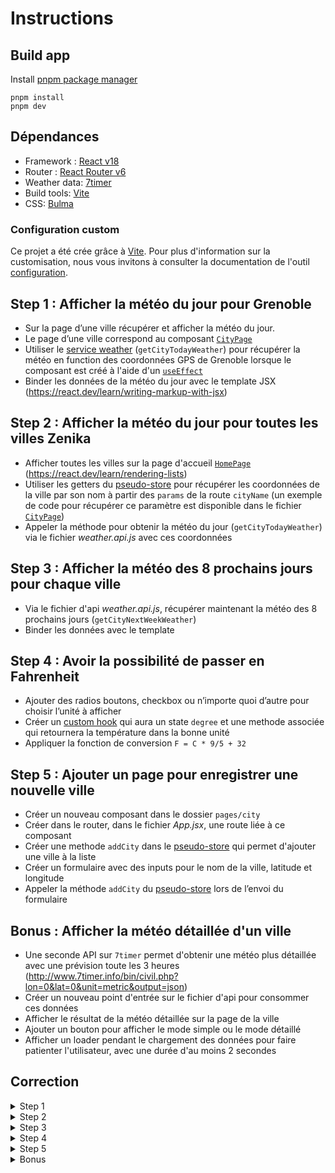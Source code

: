 # Instructions

## Build app

Install [pnpm package manager](https://pnpm.io/fr/installation)

```
pnpm install
pnpm dev
```

## Dépendances

- Framework : [React v18](https://github.com/facebook/react)
- Router : [React Router v6](https://github.com/ReactTraining/react-router)
- Weather data: [7timer](http://www.7timer.info/)
- Build tools: [Vite](https://vitejs.dev/)
- CSS: [Bulma](https://bulma.io/documentation/)

### Configuration custom

Ce projet a été crée grâce à [Vite](https://vitejs.dev/).
Pour plus d'information sur la customisation, nous vous invitons à consulter la documentation de l'outil [configuration](https://vitejs.dev/config/).

## Step 1 : Afficher la météo du jour pour Grenoble

- Sur la page d’une ville récupérer et afficher la météo du jour.
- Le page d’une ville correspond au composant [`CityPage`](./src/pages/city/CityPage.jsx)
- Utiliser le [service weather](./src/api/weather.api.js) (`getCityTodayWeather`) pour récupérer la météo en function des coordonnées GPS de Grenoble lorsque le composant est créé à l'aide d'un [`useEffect`](https://react.dev/learn/lifecycle-of-reactive-effects)
- Binder les données de la météo du jour avec le template JSX (https://react.dev/learn/writing-markup-with-jsx)

## Step 2 : Afficher la météo du jour pour toutes les villes Zenika

- Afficher toutes les villes sur la page d'accueil [`HomePage`](./src/pages/home/HomePage.jsx) (https://react.dev/learn/rendering-lists)
- Utiliser les getters du [pseudo-store](./src/store/Store.js) pour récupérer les coordonnées de la ville par son nom à partir des `params` de la route `cityName` (un exemple de code pour récupérer ce paramètre est disponible dans le fichier [`CityPage`](./src/pages/city/CityPage.jsx))
- Appeler la méthode pour obtenir la météo du jour (`getCityTodayWeather`) via le fichier _weather.api.js_ avec ces coordonnées

## Step 3 : Afficher la météo des 8 prochains jours pour chaque ville

- Via le fichier d'api _weather.api.js_, récupérer maintenant la météo des 8 prochains jours (`getCityNextWeekWeather`)
- Binder les données avec le template

## Step 4 : Avoir la possibilité de passer en Fahrenheit

- Ajouter des radios boutons, checkbox ou n’importe quoi d’autre pour choisir l’unité à afficher
- Créer un [custom hook](https://react.dev/learn/reusing-logic-with-custom-hooks) qui aura un state `degree` et une methode associée qui retournera la température dans la bonne unité
- Appliquer la fonction de conversion `F = C * 9/5 + 32`

## Step 5 : Ajouter un page pour enregistrer une nouvelle ville

- Créer un nouveau composant dans le dossier `pages/city`
- Créer dans le router, dans le fichier _App.jsx_, une route liée à ce composant
- Créer une methode `addCity` dans le [pseudo-store](./src/store/Store.js) qui permet d'ajouter une ville à la liste
- Créer un formulaire avec des inputs pour le nom de la ville, latitude et longitude
- Appeler la méthode `addCity` du [pseudo-store](./src/store/Store.js) lors de l’envoi du formulaire

## Bonus : Afficher la météo détaillée d'un ville

- Une seconde API sur `7timer` permet d'obtenir une météo plus détaillée avec une prévision toute les 3 heures (http://www.7timer.info/bin/civil.php?lon=0&lat=0&unit=metric&output=json)
- Créer un nouveau point d'entrée sur le fichier d'api pour consommer ces données
- Afficher le résultat de la météo détaillée sur la page de la ville
- Ajouter un bouton pour afficher le mode simple ou le mode détaillé
- Afficher un loader pendant le chargement des données pour faire patienter l'utilisateur, avec une durée d'au moins 2 secondes

## Correction

<details>
  <summary>Step 1</summary>
  https://github.com/Zenika/grenoble-hands-on-react/compare/step0...step1
</details>

<details>
  <summary>Step 2</summary>
  https://github.com/Zenika/grenoble-hands-on-react/compare/step1...step2
</details>

<details>
  <summary>Step 3</summary>
  https://github.com/Zenika/grenoble-hands-on-react/compare/step2...step3
</details>

<details>
  <summary>Step 4</summary>
  https://github.com/Zenika/grenoble-hands-on-react/compare/step3...step4
</details>

<details>
  <summary>Step 5</summary>
  https://github.com/Zenika/grenoble-hands-on-react/compare/step4...step5
</details>

<details>
  <summary>Bonus</summary>
  https://github.com/Zenika/grenoble-hands-on-react/compare/step5...bonus
</details>
